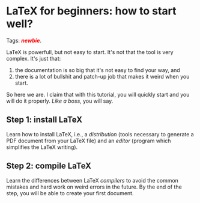 
LaTeX for beginners: how to start well?
=======================================

Tags: **_<font style="color:red">newbie</font>_**.



LaTeX is powerfull, but not easy to start.
It's not that the tool is very complex.
It's just that:
1. the documentation is so big that it's not easy to find your way, and
2. there is a lot of bullshit and patch-up job that makes it weird when you start.

So here we are.
I claim that with this tutorial, you will quickly start and you will do it properly.
*Like a boss*, you will say.



Step 1: install LaTeX
---------------------


Learn how to install LaTeX, i.e.,
a *distribution* (tools necessary to generate a PDF document from your LaTeX file) and
an *editor* (program which simplifies the LaTeX writing).



Step 2: compile LaTeX
---------------------


Learn the differences between LaTeX *compilers* to avoid the common mistakes
and hard work on weird errors in the future.
By the end of the step, you will be able to create your first document.
